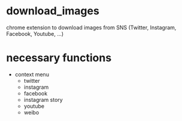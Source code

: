 # download_images
chrome extension to download images from SNS (Twitter, Instagram, Facebook, Youtube, ...)

# necessary functions
- context menu
    - twitter
    - instagram
    - facebook
    - instagram story
    - youtube
    - weibo